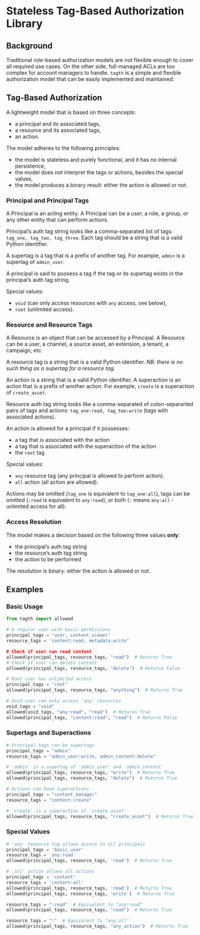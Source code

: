 # Stateless Tag-Based Authorization Library

## Background

Traditional role-based authorization models are not flexible enough to cover all required use cases. On the other side, full-managed ACLs are too complex for account managers to handle. `tagth` is a simple and flexible authorization model that can be easily implemented and maintained.

## Tag-Based Authorization

A lightweight model that is based on three concepts:
* a principal and its associated tags,
* a resource and its associated tags,
* an action.

The model adheres to the following principles:
* the model is stateless and purely functional, and it has no internal persistence,
* the model does not interpret the tags or actions, besides the special values,
* the model produces a binary result: either the action is allowed or not.

### Principal and Principal Tags

A Principal is an acting entity. A Principal can be a user, a role, a group, or any other entity that can perform actions.

Principal’s auth tag string looks like a comma-separated list of tags: `tag_one, tag_two, tag_three`. Each tag should be a string that is a valid Python identifier.

A supertag is a tag that is a prefix of another tag. For example, `admin` is a supertag of `admin_user`.

A principal is said to possess a tag if the tag or its supertag exists in the principal’s auth tag string.

Special values:
* `void` (can only access resources with `any` access, see below),
* `root` (unlimited access).

### Resource and Resource Tags

A Resource is an object that can be accessed by a Principal. A Resource can be a user, a channel, a source asset, an extension, a tenant, a campaign, etc.

A resource tag is a string that is a valid Python identifier. *NB: there is no such thing as a supertag for a resource tag.*

An action is a string that is a valid Python identifier. A superaction is an action that is a prefix of another action. For example, `create` is a superaction of `create_asset`.

Resource auth tag string looks like a comma-separated of colon-separarted pairs of tags and actions: `tag_one:read, tag_two:write` (tags with associated actions).

An action is allowed for a principal if it possesses:
* a tag that is associated with the action
* a tag that is associated with the superaction of the action
* the `root` tag

Special values:
* `any` resource tag (any principal is allowed to perform action).
* `all` action (all action are allowed).

Actions may be omitted (`tag_one` is equivalent to `tag_one:all`), tags can be omitted (`:read` is equivalent to `any:read`), or both (`:` means `any:all` - unlimited access for all).

### Access Resolution

The model makes a decision based on the following three values **only**:
* the principal’s auth tag string
* the resource’s auth tag string
* the action to be performed

The resolution is binary: either the action is allowed or not.

## Examples

### Basic Usage

```python
from tagth import allowed

# A regular user with basic permissions
principal_tags = 'user, content_viewer'
resource_tags = 'content:read, metadata:write"

# Check if user can read content
allowed(principal_tags, resource_tags, "read")  # Returns True
# Check if user can delete content
allowed(principal_tags, resource_tags, "delete")  # Returns False

# Root user has unlimited access
principal_tags = "root"
allowed(principal_tags, resource_tags, "anything")  # Returns True

# Void user can only access 'any' resources
void_tags = "void"
allowed(void_tags, "any:read", "read")  # Returns True
allowed(principal_tags, "content:read", "read")  # Returns False
```

### Supertags and Superactions

```python
# Principal tags can be supertags
principal_tags = "admin"
resource_tags = "admin_user:write, admin_content:delete"

# 'admin' is a supertag of 'admin_user' and 'admin_content'
allowed(principal_tags, resource_tags, "write")  # Returns True
allowed(principal_tags, resource_tags, "delete")  # Returns True

# Actions can have superactions
principal_tags = "content_manager"
resource_tags = "content:create"

# 'create' is a superaction of 'create_asset'
allowed(principal_tags, resource_tags, "create_asset")  # Returns True
```

### Special Values

```python
# 'any' resource tag allows access to all principals
principal_tags = 'basic_user'
resource_tags = 'any:read'
allowed(principal_tags, resource_tags, 'read')  # Returns True

# 'all' action allows all actions
principal_tags = 'content'
resource_tags = 'content:all'
allowed(principal_tags, resource_tags, 'read')  # Returns True
allowed(principal_tags, resource_tags, 'write')  # Returns True

resource_tags = ":read"  # Equivalent to "any:read"
allowed(principal_tags, resource_tags, "read")  # Returns True

resource_tags = ":"  # Equivalent to "any:all"
allowed(principal_tags, resource_tags, "any_action")  # Returns True
```
